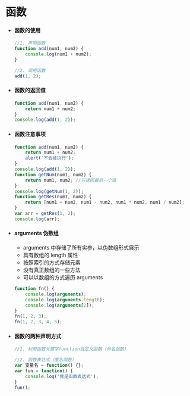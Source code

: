 # 函数

- #### 函数的使用

  ```js
  //1. 声明函数
  function add(num1, num2) {
      console.log(num1 + num2);
  }
  
  //2. 调用函数
  add(1, 2);
  ```

  

- #### 函数的返回值

  ```js
  function add(num1, num2) {
      return num1 + num2;
  }
  console.log(add(1, 2));
  ```

  

- #### 函数注意事项

  ```js
  function add(num1, num2) {
      return num1 + num2;
      alert('不会被执行');
  }
  console.log(add(1, 2));
  function getNum(num1, num2) {
      return num1, num2; //只返回最后一个值
  }
  console.log(getNum(1, 2));
  function getRes(num1, num2) {
      return [num1 + num2, num1 - num2, num1 * num2, num1 / num2];
  }
  var arr = getRes(1, 2);
  console.log(arr);
  ```

  

- #### arguments 伪数组

  - arguments 中存储了所有实参，以伪数组形式展示
  - 具有数组的 length 属性
  - 按照索引的方式存储元素
  - 没有真正数组的一些方法
  - 可以以数组的方式遍历 arguments

  ```js
  function fn() {
      console.log(arguments);
      console.log(arguments.length);
      console.log(arguments[2]);
  }
  fn(1, 2, 3);
  fn(1, 2, 3, 4, 5);
  ```

  

- #### 函数的两种声明方式

  ```js
  //1. 利用函数关键字function自定义函数（命名函数）
  
  //2. 函数表达式（匿名函数）
  var 变量名 = function() {};
  var fun = function() {
      console.log('我是函数表达式');
  }
  fun();
  ```

  